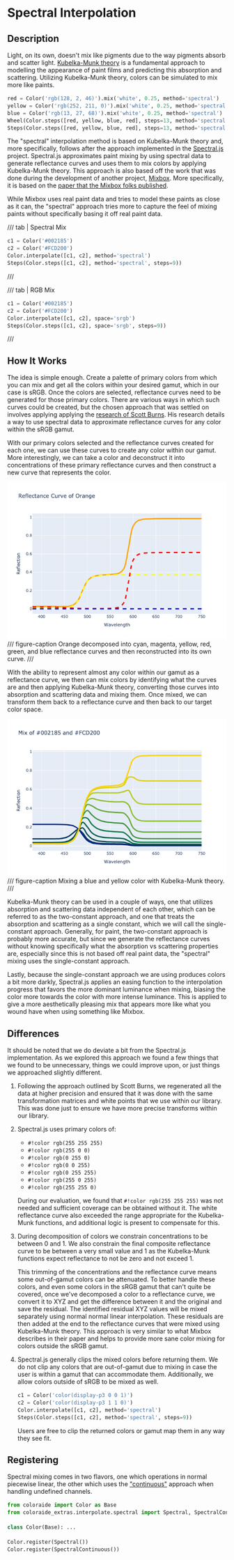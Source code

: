 # Spectral Interpolation

## Description

Light, on its own, doesn't mix like pigments due to the way pigments absorb and scatter light. [Kubelka-Munk theory](
https://en.wikipedia.org/wiki/Kubelka%E2%80%93Munk_theory) is a fundamental approach to modelling the appearance of
paint films and predicting this absorption and scattering. Utilizing Kubelka-Munk theory, colors can be simulated to
mix more like paints.

```py play
red = Color('rgb(128, 2, 46)').mix('white', 0.25, method='spectral')
yellow = Color('rgb(252, 211, 0)').mix('white', 0.25, method='spectral')
blue = Color('rgb(13, 27, 68)').mix('white', 0.25, method='spectral')
Wheel(Color.steps([red, yellow, blue, red], steps=13, method='spectral', out_space='srgb')[:-1])
Steps(Color.steps([red, yellow, blue, red], steps=13, method='spectral', out_space='srgb')[:-1])
```

The "spectral" interpolation method is based on Kubelka-Munk theory and, more specifically, follows after the approach
implemented in the [Spectral.js](https://github.com/rvanwijnen/spectral.js) project. Spectral.js approximates paint
mixing by using spectral data to generate reflectance curves and uses them to mix colors by applying Kubelka-Munk theory.
This approach is also based off the work that was done during the development of another project, [Mixbox](
https://github.com/scrtwpns/mixbox). More specifically, it is based on the [paper that the Mixbox folks published](
https://scrtwpns.com/mixbox.pdf).


While Mixbox uses real paint data and tries to model these paints as close as it can, the "spectral" approach tries more
to capture the feel of mixing paints without specifically basing it off real paint data.

/// tab | Spectral Mix

```py play
c1 = Color('#002185')
c2 = Color('#FCD200')
Color.interpolate([c1, c2], method='spectral')
Steps(Color.steps([c1, c2], method='spectral', steps=9))
```
///

/// tab | RGB Mix
```py play
c1 = Color('#002185')
c2 = Color('#FCD200')
Color.interpolate([c1, c2], space='srgb')
Steps(Color.steps([c1, c2], space='srgb', steps=9))
```
///

## How It Works

The idea is simple enough. Create a palette of primary colors from which you can mix and get all the colors within your
desired gamut, which in our case is sRGB. Once the colors are selected, reflectance curves need to be generated for
those primary colors. There are various ways in which such curves could be created, but the chosen approach that was
settled on involves applying applying the [research of Scott Burns](http://scottburns.us/reflectance-curves-from-srgb-10/).
His research details a way to use spectral data to approximate reflectance curves for any color within the sRGB gamut.

With our primary colors selected and the reflectance curves created for each one, we can use these curves to create any
color within our gamut. More interestingly, we can take a color and deconstruct it into concentrations of these primary
reflectance curves and then construct a new curve that represents the color.

![Decomposition of Color Reflectance Concentrations](../images/reflect-orange.png)
/// figure-caption
Orange decomposed into cyan, magenta, yellow, red, green, and blue reflectance curves and then reconstructed into its
own curve.
///

With the ability to represent almost any color within our gamut as a reflectance curve, we then can mix colors by
identifying what the curves are and then applying Kubelka-Munk theory, converting those curves into absorption and
scattering data and mixing them. Once mixed, we can transform them back to a reflectance curve and then back to our
target color space.

![Reflectance Mix](../images/reflect-mix.png)
/// figure-caption
Mixing a blue and yellow color with Kubelka-Munk theory.
///

Kubelka-Munk theory can be used in a couple of ways, one that utilizes absorption and scattering data independent of
each other, which can be referred to as the two-constant approach, and one that treats the absorption and scattering
as a single constant, which we will call the single-constant approach. Generally, for paint, the two-constant approach
is probably more accurate, but since we generate the reflectance curves without knowing specifically what the absorption
vs scattering properties are, especially since this is not based off real paint data, the "spectral" mixing uses the
single-constant approach.

Lastly, because the single-constant approach we are using produces colors a bit more darkly, Spectral.js applies an
easing function to the interpolation progress that favors the more dominant luminance when mixing, biasing the color
more towards the color with more intense luminance. This is applied to give a more aesthetically pleasing mix that
appears more like what you wound have when using something like Mixbox.

## Differences

It should be noted that we do deviate a bit from the Spectral.js implementation. As we explored this approach we found
a few things that we found to be unnecessary, things we could improve upon, or just things we approached slightly
different.

1.  Following the approach outlined by Scott Burns, we regenerated all the data at higher precision and ensured that it
    was done with the same transformation matrices and white points that we use within our library. This was done just
    to ensure we have more precise transforms within our library.

2.  Spectral.js uses primary colors of:

    - `#!color rgb(255 255 255)`
    - `#!color rgb(255 0 0)`
    - `#!color rgb(0 255 0)`
    - `#!color rgb(0 0 255)`
    - `#!color rgb(0 255 255)`
    - `#!color rgb(255 0 255)`
    - `#!color rgb(255 255 0)`

    During our evaluation, we found that `#!color rgb(255 255 255)` was not needed and sufficient coverage can be
    obtained without it. The white reflectance curve also exceeded the range appropriate for the Kubelka-Munk functions,
    and additional logic is present to compensate for this.

3.  During decomposition of colors we constrain concentrations to be between 0 and 1. We also constrain the final
    composite reflectance curve to be between a very small value and 1 as the Kubelka-Munk functions expect reflectance
    to not be zero and not exceed 1.

    This trimming of the concentrations and the reflectance curve means some out-of-gamut colors can be attenuated. To
    better handle these colors, and even some colors in the sRGB gamut that can't quite be covered, once we've
    decomposed a color to a reflectance curve, we convert it to XYZ and get the difference between it and the original
    and save the residual. The identified residual XYZ values will be mixed separately using normal normal linear
    interpolation. These residuals are then added at the end to the reflectance curves that were mixed using
    Kubelka-Munk theory. This approach is very similar to what Mixbox describes in their paper and helps to provide more
    sane color mixing for colors outside the sRGB gamut.

4.  Spectral.js generally clips the mixed colors before returning them. We do not clip any colors that are out-of-gamut
    due to mixing in case the user is within a gamut that can accommodate them. Additionally, we allow colors outside of
    sRGB to be mixed as well.

    ```py play
    c1 = Color('color(display-p3 0 0 1)')
    c2 = Color('color(display-p3 1 1 0)')
    Color.interpolate([c1, c2], method='spectral')
    Steps(Color.steps([c1, c2], method='spectral', steps=9))
    ```

    Users are free to clip the returned colors or gamut map them in any way they see fit.

## Registering

Spectral mixing comes in two flavors, one which operations in normal piecewise linear, the other which uses the
["continuous"](https://facelessuser.github.io/coloraide/interpolation/#continuous-interpolation) approach when handling
undefined channels.

```py
from coloraide import Color as Base
from coloraide_extras.interpolate.spectral import Spectral, SpectralContinuous

class Color(Base): ...

Color.register(Spectral())
Color.register(SpectralContinuous())
```